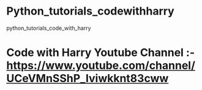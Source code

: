 # Python_tutorials_codewithharry
python_tutorials_code_with_harry
# Code with Harry Youtube Channel :- https://www.youtube.com/channel/UCeVMnSShP_Iviwkknt83cww
